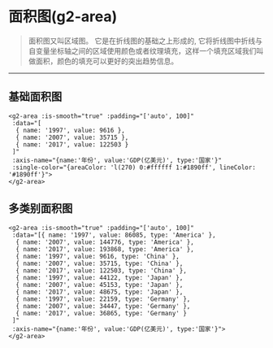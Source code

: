 # 面积图(g2-area)
>面积图又叫区域图。 它是在折线图的基础之上形成的, 它将折线图中折线与自变量坐标轴之间的区域使用颜色或者纹理填充，这样一个填充区域我们叫做面积，颜色的填充可以更好的突出趋势信息。
------

## 基础面积图
```vue
<g2-area :is-smooth="true" :padding="['auto', 100]"
 :data="[
  { name: '1997', value: 9616 },
  { name: '2007', value: 35715 },
  { name: '2017', value: 122503 }
 ]"
 :axis-name="{name:'年份', value:'GDP(亿美元)', type:'国家'}"
 :single-color="{areaColor: 'l(270) 0:#ffffff 1:#1890ff', lineColor: '#1890ff'}">
</g2-area>
```
<g2-area :is-smooth="true" :padding="['auto', 100]" :axis-name="{name:'年份', value:'中国GDP(亿美元)'}" :data="[
  { name: '1997', value: 9616 },
  { name: '2007', value: 35715 },
  { name: '2017', value: 122503 }
 ]" :single-color="{areaColor: 'l(270) 0:#ffffff 1:#1890ff', lineColor: '#1890ff'}"></g2-area>

## 多类别面积图
```vue
<g2-area :is-smooth="true" :padding="['auto', 100]"
 :data="[{ name: '1997', value: 86085, type: 'America' },
  { name: '2007', value: 144776, type: 'America' },
  { name: '2017', value: 193868, type: 'America' },
  { name: '1997', value: 9616, type: 'China' },
  { name: '2007', value: 35715, type: 'China' },
  { name: '2017', value: 122503, type: 'China' },
  { name: '1997', value: 44122, type: 'Japan' },
  { name: '2007', value: 45153, type: 'Japan' },
  { name: '2017', value: 48675, type: 'Japan' },
  { name: '1997', value: 22159, type: 'Germany' },
  { name: '2007', value: 34447, type: 'Germany' },
  { name: '2017', value: 36865, type: 'Germany' }
 ]"
 :axis-name="{name:'年份', value:'GDP(亿美元)', type:'国家'}">
</g2-area>
```
<g2-area :is-smooth="true" :padding="['auto', 100]" :axis-name="{name:'年份', value:'GDP(亿美元)', type:'国家'}"></g2-area>